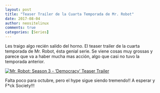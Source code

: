 ```yaml
---
layout: post
title: "Teaser Trailer de la Cuarta Temporada de Mr. Robot"
date: 2017-08-04
author: neositelinux
comments: true
categories: [Series]
---
```


Les traigo algo recién salido del horno. El teaser trailer de la cuarta temporada de Mr. Robot, ésta genial serie.
Se viene cosas muy grossas y parece que va a haber mucha mas acción, algo que casi no tuvo la temporada anterior.

[![Mr. Robot: Season 3 - ‘Democracy’ Teaser Trailer](https://img.youtube.com/vi/CmtaZ8sOfbk/0.jpg)](https://www.youtube.com/watch?v=CmtaZ8sOfbk "Mr. Robot: Season 3 - ‘Democracy’ Teaser Trailer")

Falta poco para octubre, pero el hype sigue siendo tremendo!! A esperar y F*ck Society!!!